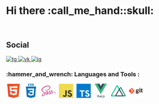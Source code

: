 <div id="header">
    <h1>
      Hi there :call_me_hand::skull:
    </h1>
    <img src="https://komarev.com/ghpvc/?username=olegblackwall&style=flat-square&color=blue" alt=""/>
    <h2>
      Social
    </h2>
  
  <div id="badges">
    <a href="https://t.me/olegblackwall">
      <img src="https://img.shields.io/badge/Telegram-blue?logo=telegram&logoColor=white&style=for-the-badge" alt="tg"/>
    </a>
    <a href="https://vk.com/id18035382">
      <img src="https://img.shields.io/badge/vk-blue?logo=vk&logoColor=white&style=for-the-badge" alt="vk"/>
    </a>
    <a href="https://instagram.com/killmelikeagangstastar">
      <img src="https://img.shields.io/badge/instagram-blue?logo=instagram&logoColor=white&style=for-the-badge" alt="ig"/>
    </a>
  </div>
  <h3>
      :hammer_and_wrench: Languages and Tools :
  </h3>
  <div>
    <img src="https://github.com/devicons/devicon/blob/master/icons/html5/html5-original.svg" title="HTML5" alt="HTML" width="40" height="40"/>&nbsp;
    <img src="https://github.com/devicons/devicon/blob/master/icons/css3/css3-plain-wordmark.svg"  title="CSS3" alt="CSS" width="40" height="40"/>&nbsp;
    <img src="https://github.com/devicons/devicon/blob/master/icons/sass/sass-original.svg"  title="SASS" alt="SASS" width="40" height="40"/>&nbsp;
    <img src="https://github.com/devicons/devicon/blob/master/icons/javascript/javascript-original.svg" title="JavaScript" alt="JavaScript" width="40" height="40"/>&nbsp;
    <img src="https://github.com/devicons/devicon/blob/master/icons/typescript/typescript-original.svg" title="TypeScript" alt="TypeScript" width="40" height="40"/>&nbsp;
    <img src="https://github.com/devicons/devicon/blob/master/icons/vuejs/vuejs-original-wordmark.svg" title="Vue" alt="Vue" width="40" height="40"/>&nbsp;
    <img src="https://github.com/devicons/devicon/blob/master/icons/nuxtjs/nuxtjs-original.svg" title="Nuxt" alt="Nuxt" width="40" height="40"/>&nbsp;
    <img src="https://github.com/devicons/devicon/blob/master/icons/git/git-original-wordmark.svg" title="Git" **alt="Git" width="40" height="40"/>
  </div>
</div>
<!--
**olegblackwall/olegblackwall** is a ✨ _special_ ✨ repository because its `README.md` (this file) appears on your GitHub profile.

Here are some ideas to get you started:

- 🔭 I’m currently working on ...
- 🌱 I’m currently learning ...
- 👯 I’m looking to collaborate on ...
- 🤔 I’m looking for help with ...
- 💬 Ask me about ...
- 📫 How to reach me: ...
- 😄 Pronouns: ...
- ⚡ Fun fact: ...
-->

